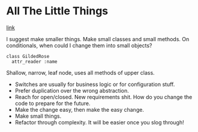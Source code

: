 # All The Little Things
[link](http://www.confreaks.com/videos/3358-railsconf-all-the-little-things)

I suggest make smaller things. Make small classes and small methods. On conditionals, when could I change them into small objects?

    class GildedRose
      attr_reader :name


Shallow, narrow, leaf node, uses all methods of upper class.

- Switches are usually for business logic or for configuration stuff.
- Prefer duplication over the wrong abstraction.
- Reach for open/closed. New requirements shit. How do you change the code to prepare for the future.
- Make the change easy, then make the easy change.
- Make small things.
- Refactor through complexity. It will be easier once you slog through!

